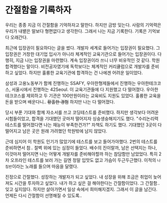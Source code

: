 # 간절함을 기록하자
우리는 종종 지금 이 간절함을 기억하자고 말한다. 하지만 금방 잊는다. 사람의 기억력은 우리가 내뱉은 말보다 형편없다고 생각한다. 그래서 나는 지금 기록한다. 기록은 기억보다 오래간다.

최근에 입장권이 필요하다는 글을 썼다. 개발자 세계로 들어가는 입장권이 필요했다. 그 입장권은 거창한 대기업 입사가 아니라 체계적인 교육기관으로 들어가는 입장권이다. 다행히, 지금 나는 입장권을 마련했다.
계속 입장권이라 쓰니 너무 비유적인 것 같다. 학원 합격했다는 말이다. 비전공자였기에 독학보다는 체계적인 커리큘럼으로 개발자를 준비하고 싶었다. 하지만 훌륭한 교육기관에 합격하는 건 나에겐 어려운 일이었다.

삼성과 고용노동부가 함께 진행하는 SSAFY, 우아한형제들에서 진행하는 우아한테크코스, 서울시에서 진행하는 42Seoul. 이 교육기관들에 다 지원했고 다 떨어졌다. 우아한테크코스를 제외하고 두 기관은 100만원이라는 교육비도 지원도 있었다. 훌륭한 교육을 돈을 받으며 배운다니.. ~~황홀한 경험~~ 하지만 나는 다 떨어졌다.

당시 부푼 기대와 함께 자소서를 쓰고 코딩테스트를 준비했다. 하지만 생각보다 어려운 시험들이었고, 합격을 기대했던 곳마저 떨어지자 싱숭생숭해지기도 했다. "수리논리력 테스트를 떨어졌다면 나는 재능이 부족한건가?" 자책도 하기도 했다. 기대했던 3곳이 다 떨어지고 남은 곳은 원래 가려했던 학원밖에 남지 않았다.

근데 심지어 이 학원도 인기가 많았기에 테스트를 보고 들어가야했다. 2번의 테스트를 준비하면서 참.. 절벽 위에 있는 심정이 들었다.  배수의 진이랄까, 남은 선택지는 하나, 이것마저 떨어지면 나는 어떻게 개발자를 준비해야할까 하는 참담함만 남았었다. 특히 2차 오프라인 테스트를 보러 가는 길엔 정말 입맛도 없고 가슴이 두근두근했다. 이적의 `나침반`이라는 노래를 들으며 마음을 달랬다.

진정으로 간절했다. 성장하는 개발자가 되고 싶었다. 내 성장을 위해 조금은 취업이 늦어져도 시간을 투자하고 싶었다. 내가 하고 싶은 걸 해야한다는 간절함이었다. 그 간절함.. 잊고 싶지않다. 하지만 살아가면서 일상 속에서 희미해지겠지. 그래서 이 글을 남긴다. 언제든 다시 간절함이 선명해질 수 있도록..
